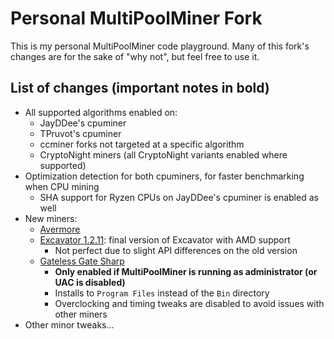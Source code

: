 # Personal MultiPoolMiner Fork

This is my personal MultiPoolMiner code playground. Many of this fork's changes are for the sake of "why not", but feel free to use it.

## List of changes (important notes in bold)

* All supported algorithms enabled on:
  * JayDDee's cpuminer
  * TPruvot's cpuminer
  * ccminer forks not targeted at a specific algorithm
  * CryptoNight miners (all CryptoNight variants enabled where supported)
* Optimization detection for both cpuminers, for faster benchmarking when CPU mining
  * SHA support for Ryzen CPUs on JayDDee's cpuminer is enabled as well
* New miners:
  * [Avermore](https://github.com/brian112358/avermore-miner)
  * [Excavator 1.2.11](https://github.com/nicehash/excavator/releases/tag/v1.2.11a): final version of Excavator with AMD support
    * Not perfect due to slight API differences on the old version
  * [Gateless Gate Sharp](https://github.com/zawawawa/GatelessGateSharp)
    * **Only enabled if MultiPoolMiner is running as administrator (or UAC is disabled)**
    * Installs to `Program Files` instead of the `Bin` directory
    * Overclocking and timing tweaks are disabled to avoid issues with other miners
* Other minor tweaks...
